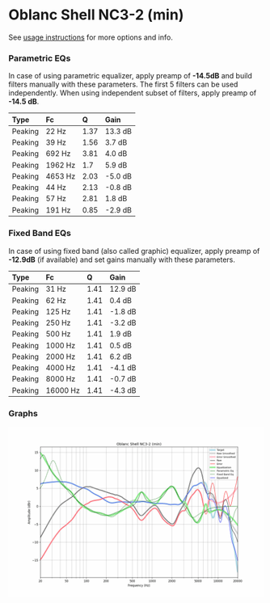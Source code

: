 # Oblanc Shell NC3-2 (min)
See [usage instructions](https://github.com/jaakkopasanen/AutoEq#usage) for more options and info.

### Parametric EQs
In case of using parametric equalizer, apply preamp of **-14.5dB** and build filters manually
with these parameters. The first 5 filters can be used independently.
When using independent subset of filters, apply preamp of **-14.5 dB**.

| Type    | Fc      |    Q | Gain    |
|:--------|:--------|:-----|:--------|
| Peaking | 22 Hz   | 1.37 | 13.3 dB |
| Peaking | 39 Hz   | 1.56 | 3.7 dB  |
| Peaking | 692 Hz  | 3.81 | 4.0 dB  |
| Peaking | 1962 Hz | 1.7  | 5.9 dB  |
| Peaking | 4653 Hz | 2.03 | -5.0 dB |
| Peaking | 44 Hz   | 2.13 | -0.8 dB |
| Peaking | 57 Hz   | 2.81 | 1.8 dB  |
| Peaking | 191 Hz  | 0.85 | -2.9 dB |

### Fixed Band EQs
In case of using fixed band (also called graphic) equalizer, apply preamp of **-12.9dB**
(if available) and set gains manually with these parameters.

| Type    | Fc       |    Q | Gain    |
|:--------|:---------|:-----|:--------|
| Peaking | 31 Hz    | 1.41 | 12.9 dB |
| Peaking | 62 Hz    | 1.41 | 0.4 dB  |
| Peaking | 125 Hz   | 1.41 | -1.8 dB |
| Peaking | 250 Hz   | 1.41 | -3.2 dB |
| Peaking | 500 Hz   | 1.41 | 1.9 dB  |
| Peaking | 1000 Hz  | 1.41 | 0.5 dB  |
| Peaking | 2000 Hz  | 1.41 | 6.2 dB  |
| Peaking | 4000 Hz  | 1.41 | -4.1 dB |
| Peaking | 8000 Hz  | 1.41 | -0.7 dB |
| Peaking | 16000 Hz | 1.41 | -4.3 dB |

### Graphs
![](./Oblanc%20Shell%20NC3-2%20(min).png)